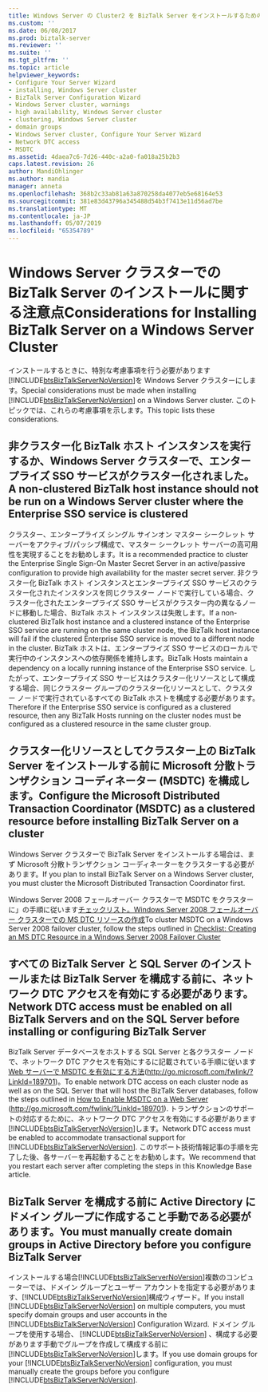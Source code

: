 ```yaml
---
title: Windows Server の Cluster2 を BizTalk Server をインストールするための考慮事項 |Microsoft Docs
ms.custom: ''
ms.date: 06/08/2017
ms.prod: biztalk-server
ms.reviewer: ''
ms.suite: ''
ms.tgt_pltfrm: ''
ms.topic: article
helpviewer_keywords:
- Configure Your Server Wizard
- installing, Windows Server cluster
- BizTalk Server Configuration Wizard
- Windows Server cluster, warnings
- high availability, Windows Server cluster
- clustering, Windows Server cluster
- domain groups
- Windows Server cluster, Configure Your Server Wizard
- Network DTC access
- MSDTC
ms.assetid: 4daea7c6-7d26-440c-a2a0-fa018a25b2b3
caps.latest.revision: 26
author: MandiOhlinger
ms.author: mandia
manager: anneta
ms.openlocfilehash: 368b2c33ab81a63a870258da4077eb5e68164e53
ms.sourcegitcommit: 381e83d43796a345488d54b3f7413e11d56ad7be
ms.translationtype: MT
ms.contentlocale: ja-JP
ms.lasthandoff: 05/07/2019
ms.locfileid: "65354789"
---
```

# <a name="considerations-for-installing-biztalk-server-on-a-windows-server-cluster"></a><span data-ttu-id="f4738-102">Windows Server クラスターでの BizTalk Server のインストールに関する注意点</span><span class="sxs-lookup"><span data-stu-id="f4738-102">Considerations for Installing BizTalk Server on a Windows Server Cluster</span></span>
<span data-ttu-id="f4738-103">インストールするときに、特別な考慮事項を行う必要があります[!INCLUDE[btsBizTalkServerNoVersion](../includes/btsbiztalkservernoversion-md.md)]を Windows Server クラスターにします。</span><span class="sxs-lookup"><span data-stu-id="f4738-103">Special considerations must be made when installing [!INCLUDE[btsBizTalkServerNoVersion](../includes/btsbiztalkservernoversion-md.md)] on a Windows Server cluster.</span></span> <span data-ttu-id="f4738-104">このトピックでは、これらの考慮事項を示します。</span><span class="sxs-lookup"><span data-stu-id="f4738-104">This topic lists these considerations.</span></span>  
  
## <a name="a-non-clustered-biztalk-host-instance-should-not-be-run-on-a-windows-server-cluster-where-the-enterprise-sso-service-is-clustered"></a><span data-ttu-id="f4738-105">非クラスター化 BizTalk ホスト インスタンスを実行するか、Windows Server クラスターで、エンタープライズ SSO サービスがクラスター化されました。</span><span class="sxs-lookup"><span data-stu-id="f4738-105">A non-clustered BizTalk host instance should not be run on a Windows Server cluster where the Enterprise SSO service is clustered</span></span>  
 <span data-ttu-id="f4738-106">クラスター、エンタープライズ シングル サインオン マスター シークレット サーバーをアクティブ/パッシブ構成で、マスター シークレット サーバーの高可用性を実現することをお勧めします。</span><span class="sxs-lookup"><span data-stu-id="f4738-106">It is a recommended practice to cluster the Enterprise Single Sign-On Master Secret Server in an active/passive configuration to provide high availability for the master secret server.</span></span> <span data-ttu-id="f4738-107">非クラスター化 BizTalk ホスト インスタンスとエンタープライズ SSO サービスのクラスター化されたインスタンスを同じクラスター ノードで実行している場合、クラスター化されたエンタープライズ SSO サービスがクラスター内の異なるノードに移動した場合、BizTalk ホスト インスタンスは失敗します。</span><span class="sxs-lookup"><span data-stu-id="f4738-107">If a non-clustered BizTalk host instance and a clustered instance of the Enterprise SSO service are running on the same cluster node, the BizTalk host instance will fail if the clustered Enterprise SSO service is moved to a different node in the cluster.</span></span> <span data-ttu-id="f4738-108">BizTalk ホストは、エンタープライズ SSO サービスのローカルで実行中のインスタンスへの依存関係を維持します。</span><span class="sxs-lookup"><span data-stu-id="f4738-108">BizTalk Hosts maintain a dependency on a locally running instance of the Enterprise SSO service.</span></span> <span data-ttu-id="f4738-109">したがって、エンタープライズ SSO サービスはクラスター化リソースとして構成する場合、同じクラスター グループのクラスター化リソースとして、クラスター ノードで実行されているすべての BizTalk ホストを構成する必要があります。</span><span class="sxs-lookup"><span data-stu-id="f4738-109">Therefore if the Enterprise SSO service is configured as a clustered resource, then any BizTalk Hosts running on the cluster nodes must be configured as a clustered resource in the same cluster group.</span></span>  
  
## <a name="configure-the-microsoft-distributed-transaction-coordinator-msdtc-as-a-clustered-resource-before-installing-biztalk-server-on-a-cluster"></a><span data-ttu-id="f4738-110">クラスター化リソースとしてクラスター上の BizTalk Server をインストールする前に Microsoft 分散トランザクション コーディネーター (MSDTC) を構成します。</span><span class="sxs-lookup"><span data-stu-id="f4738-110">Configure the Microsoft Distributed Transaction Coordinator (MSDTC) as a clustered resource before installing BizTalk Server on a cluster</span></span>  
 <span data-ttu-id="f4738-111">Windows Server クラスターで BizTalk Server をインストールする場合は、まず Microsoft 分散トランザクション コーディネーターをクラスターする必要があります。</span><span class="sxs-lookup"><span data-stu-id="f4738-111">If you plan to install BizTalk Server on a Windows Server cluster, you must cluster the Microsoft Distributed Transaction Coordinator first.</span></span>  
  
 <span data-ttu-id="f4738-112">Windows Server 2008 フェールオーバー クラスターで MSDTC をクラスターに」の手順に従います[チェックリスト。Windows Server 2008 フェールオーバー クラスターでの MS DTC リソースの作成](http://go.microsoft.com/fwlink/?LinkID=129677)</span><span class="sxs-lookup"><span data-stu-id="f4738-112">To cluster MSDTC on a Windows Server 2008 failover cluster, follow the steps outlined in [Checklist: Creating an MS DTC Resource in a Windows Server 2008 Failover Cluster](http://go.microsoft.com/fwlink/?LinkID=129677)</span></span>  
  
## <a name="network-dtc-access-must-be-enabled-on-all-biztalk-servers-and-on-the-sql-server-before-installing-or-configuring-biztalk-server"></a><span data-ttu-id="f4738-113">すべての BizTalk Server と SQL Server のインストールまたは BizTalk Server を構成する前に、ネットワーク DTC アクセスを有効にする必要があります。</span><span class="sxs-lookup"><span data-stu-id="f4738-113">Network DTC access must be enabled on all BizTalk Servers and on the SQL Server before installing or configuring BizTalk Server</span></span>  
 <span data-ttu-id="f4738-114">BizTalk Server データベースをホストする SQL Server と各クラスター ノードで、ネットワーク DTC アクセスを有効にするに記載されている手順に従います[Web サーバーで MSDTC を有効にする方法](http://go.microsoft.com/fwlink/?LinkId=189701)(<http://go.microsoft.com/fwlink/?LinkId=189701>)。</span><span class="sxs-lookup"><span data-stu-id="f4738-114">To enable network DTC access on each cluster node as well as on the SQL Server that will host the BizTalk Server databases, follow the steps outlined in [How to Enable MSDTC on a Web Server](http://go.microsoft.com/fwlink/?LinkId=189701) (<http://go.microsoft.com/fwlink/?LinkId=189701>).</span></span> <span data-ttu-id="f4738-115">トランザクションのサポートの対応するために、ネットワーク DTC アクセスを有効にする必要があります[!INCLUDE[btsBizTalkServerNoVersion](../includes/btsbiztalkservernoversion-md.md)]します。</span><span class="sxs-lookup"><span data-stu-id="f4738-115">Network DTC access must be enabled to accommodate transactional support for [!INCLUDE[btsBizTalkServerNoVersion](../includes/btsbiztalkservernoversion-md.md)].</span></span> <span data-ttu-id="f4738-116">このサポート技術情報記事の手順を完了した後、各サーバーを再起動することをお勧めします。</span><span class="sxs-lookup"><span data-stu-id="f4738-116">We recommend that you restart each server after completing the steps in this Knowledge Base article.</span></span>  
  
## <a name="you-must-manually-create-domain-groups-in-active-directory-before-you-configure-biztalk-server"></a><span data-ttu-id="f4738-117">BizTalk Server を構成する前に Active Directory にドメイン グループに作成すること手動である必要があります。</span><span class="sxs-lookup"><span data-stu-id="f4738-117">You must manually create domain groups in Active Directory before you configure BizTalk Server</span></span>  
 <span data-ttu-id="f4738-118">インストールする場合[!INCLUDE[btsBizTalkServerNoVersion](../includes/btsbiztalkservernoversion-md.md)]複数のコンピューターでは、ドメイン グループとユーザー アカウントを指定する必要があります、[!INCLUDE[btsBizTalkServerNoVersion](../includes/btsbiztalkservernoversion-md.md)]構成ウィザード。</span><span class="sxs-lookup"><span data-stu-id="f4738-118">If you install [!INCLUDE[btsBizTalkServerNoVersion](../includes/btsbiztalkservernoversion-md.md)] on multiple computers, you must specify domain groups and user accounts in the [!INCLUDE[btsBizTalkServerNoVersion](../includes/btsbiztalkservernoversion-md.md)] Configuration Wizard.</span></span> <span data-ttu-id="f4738-119">ドメイン グループを使用する場合、 [!INCLUDE[btsBizTalkServerNoVersion](../includes/btsbiztalkservernoversion-md.md)] 、構成する必要があります手動でグループを作成して構成する前に[!INCLUDE[btsBizTalkServerNoVersion](../includes/btsbiztalkservernoversion-md.md)]します。</span><span class="sxs-lookup"><span data-stu-id="f4738-119">If you use domain groups for your [!INCLUDE[btsBizTalkServerNoVersion](../includes/btsbiztalkservernoversion-md.md)] configuration, you must manually create the groups before you configure [!INCLUDE[btsBizTalkServerNoVersion](../includes/btsbiztalkservernoversion-md.md)].</span></span>